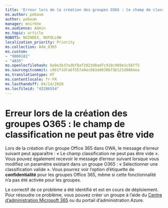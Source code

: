 ```yaml
---
title: 'Erreur lors de la création des groupes O365 : le champ de classification ne peut pas être vide'
ms.author: pebaum
author: pebaum
manager: mnirkhe
ms.audience: Admin
ms.topic: article
ROBOTS: NOINDEX, NOFOLLOW
localization_priority: Priority
ms.collection: Adm_O365
ms.custom:
- "9000181"
- "4835"
ms.openlocfilehash: 6a9e3b37a3bf8af2923d8ad7c918c969e1c56ff5
ms.sourcegitcommit: c061f1dfa6f557a9ec083dd030b73b121d9864ea
ms.translationtype: HT
ms.contentlocale: fr-FR
ms.lasthandoff: 04/14/2020
ms.locfileid: "43286554"
---
```

# <a name="error-creating-o365-groups-the-classification-field-cant-be-empty"></a>Erreur lors de la création des groupes O365 : le champ de classification ne peut pas être vide

Lors de la création d’un groupe Office 365 dans OWA, le message d’erreur suivant peut apparaître : « Le champ classification ne peut pas être vide ».  Vous pouvez également recevoir le message d’erreur suivant lorsque vous modifiez un paramètre existant dans un groupe O365 : « Sélectionner une classification valide ».   Vous pourrez voir l’option d’étiquette de **confidentialité** pour les groupes Office 365, même si cette fonctionnalité n’a pas été activée pour les groupes.

Le correctif de ce problème a été identifié et est en cours de déploiement.  Pour résoudre ce problème, vous pouvez créer un groupe à l’aide du [Centre d’administration Microsoft 365](https://docs.microsoft.com/microsoft-365/admin/create-groups/create-groups?view=o365-worldwide) ou du portail d’administration Azure.

